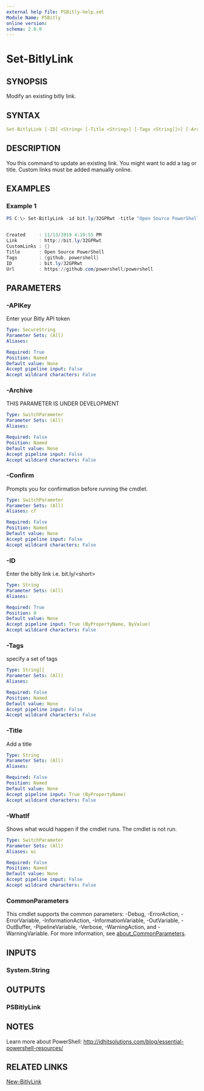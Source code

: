 ```yaml
---
external help file: PSBitly-help.xml
Module Name: PSBitly
online version:
schema: 2.0.0
---
```


# Set-BitlyLink

## SYNOPSIS

Modify an existing bitly link.

## SYNTAX

```yaml
Set-BitlyLink [-ID] <String> [-Title <String>] [-Tags <String[]>] [-Archive] -APIKey <SecureString> [-WhatIf] [-Confirm] [<CommonParameters>]
```

## DESCRIPTION

You this command to update an existing link. You might want to add a tag or title. Custom links must be added manually online.

## EXAMPLES

### Example 1

```powershell
PS C:\> Set-BitlyLink -id bit.ly/32GPRwt -title "Open Source PowerShell" -tags "github","powershell"


Created     : 11/13/2019 4:19:55 PM
Link        : http://bit.ly/32GPRwt
CustomLinks : {}
Title       : Open Source PowerShell
Tags        : {github, powershell}
ID          : bit.ly/32GPRwt
Url         : https://github.com/powershell/powershell
```

## PARAMETERS

### -APIKey

Enter your Bitly API token

```yaml
Type: SecureString
Parameter Sets: (All)
Aliases:

Required: True
Position: Named
Default value: None
Accept pipeline input: False
Accept wildcard characters: False
```

### -Archive

THIS PARAMETER IS UNDER DEVELOPMENT

```yaml
Type: SwitchParameter
Parameter Sets: (All)
Aliases:

Required: False
Position: Named
Default value: None
Accept pipeline input: False
Accept wildcard characters: False
```

### -Confirm

Prompts you for confirmation before running the cmdlet.

```yaml
Type: SwitchParameter
Parameter Sets: (All)
Aliases: cf

Required: False
Position: Named
Default value: None
Accept pipeline input: False
Accept wildcard characters: False
```

### -ID

Enter the bitly link i.e. bit.ly/\<short\>

```yaml
Type: String
Parameter Sets: (All)
Aliases:

Required: True
Position: 0
Default value: None
Accept pipeline input: True (ByPropertyName, ByValue)
Accept wildcard characters: False
```

### -Tags

specify a set of tags

```yaml
Type: String[]
Parameter Sets: (All)
Aliases:

Required: False
Position: Named
Default value: None
Accept pipeline input: False
Accept wildcard characters: False
```

### -Title

Add a title

```yaml
Type: String
Parameter Sets: (All)
Aliases:

Required: False
Position: Named
Default value: None
Accept pipeline input: True (ByPropertyName)
Accept wildcard characters: False
```

### -WhatIf

Shows what would happen if the cmdlet runs.
The cmdlet is not run.

```yaml
Type: SwitchParameter
Parameter Sets: (All)
Aliases: wi

Required: False
Position: Named
Default value: None
Accept pipeline input: False
Accept wildcard characters: False
```

### CommonParameters

This cmdlet supports the common parameters: -Debug, -ErrorAction, -ErrorVariable, -InformationAction, -InformationVariable, -OutVariable, -OutBuffer, -PipelineVariable, -Verbose, -WarningAction, and -WarningVariable. For more information, see [about_CommonParameters](http://go.microsoft.com/fwlink/?LinkID=113216).

## INPUTS

### System.String

## OUTPUTS

### PSBitlyLink

## NOTES

Learn more about PowerShell:
http://jdhitsolutions.com/blog/essential-powershell-resources/

## RELATED LINKS

[New-BitlyLink](New-BitlyLink.md)
